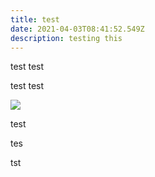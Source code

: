 ```yaml
---
title: test
date: 2021-04-03T08:41:52.549Z
description: testing this
---
```

test test



test test

![](img/apple-ibook-g4-1-42-mhz-14-superdrive-43279.jpg)

test

tes

tst
